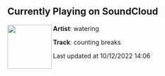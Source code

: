 ## Currently Playing on SoundCloud

[<img align="left" width="100" src="https://i1.sndcdn.com/artworks-cdZzan1OClOwgbIV-0LJOvw-t500x500.jpg">](https://soundcloud.com/waterin/counting-breaks)

**Artist**: watering 

**Track**: counting breaks

Last updated at 10/12/2022 14:06
